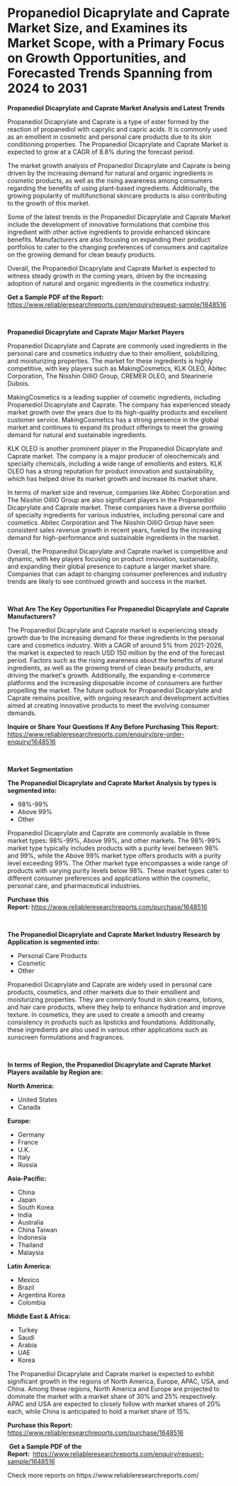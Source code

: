 <p><h1>Propanediol Dicaprylate and Caprate Market Size, and Examines its Market Scope, with a Primary Focus on Growth Opportunities, and Forecasted Trends Spanning from 2024 to 2031</h1></p><p><strong>Propanediol Dicaprylate and Caprate Market Analysis and Latest Trends</strong></p>
<p><p>Propanediol Dicaprylate and Caprate is a type of ester formed by the reaction of propanediol with caprylic and capric acids. It is commonly used as an emollient in cosmetic and personal care products due to its skin conditioning properties. The Propanediol Dicaprylate and Caprate Market is expected to grow at a CAGR of 8.8% during the forecast period.</p><p>The market growth analysis of Propanediol Dicaprylate and Caprate is being driven by the increasing demand for natural and organic ingredients in cosmetic products, as well as the rising awareness among consumers regarding the benefits of using plant-based ingredients. Additionally, the growing popularity of multifunctional skincare products is also contributing to the growth of this market.</p><p>Some of the latest trends in the Propanediol Dicaprylate and Caprate Market include the development of innovative formulations that combine this ingredient with other active ingredients to provide enhanced skincare benefits. Manufacturers are also focusing on expanding their product portfolios to cater to the changing preferences of consumers and capitalize on the growing demand for clean beauty products.</p><p>Overall, the Propanediol Dicaprylate and Caprate Market is expected to witness steady growth in the coming years, driven by the increasing adoption of natural and organic ingredients in the cosmetics industry.</p></p>
<p><strong>Get a Sample PDF of the Report:&nbsp;</strong> <a href="https://www.reliableresearchreports.com/enquiry/request-sample/1648516">https://www.reliableresearchreports.com/enquiry/request-sample/1648516</a></p>
<p>&nbsp;</p>
<p><strong>Propanediol Dicaprylate and Caprate Major Market Players</strong></p>
<p><p>Propanediol Dicaprylate and Caprate are commonly used ingredients in the personal care and cosmetics industry due to their emollient, solubilizing, and moisturizing properties. The market for these ingredients is highly competitive, with key players such as MakingCosmetics, KLK OLEO, Abitec Corporation, The Nisshin OilliO Group, CREMER OLEO, and Stearinerie Dubois.</p><p>MakingCosmetics is a leading supplier of cosmetic ingredients, including Propanediol Dicaprylate and Caprate. The company has experienced steady market growth over the years due to its high-quality products and excellent customer service. MakingCosmetics has a strong presence in the global market and continues to expand its product offerings to meet the growing demand for natural and sustainable ingredients.</p><p>KLK OLEO is another prominent player in the Propanediol Dicaprylate and Caprate market. The company is a major producer of oleochemicals and specialty chemicals, including a wide range of emollients and esters. KLK OLEO has a strong reputation for product innovation and sustainability, which has helped drive its market growth and increase its market share.</p><p>In terms of market size and revenue, companies like Abitec Corporation and The Nisshin OilliO Group are also significant players in the Propanediol Dicaprylate and Caprate market. These companies have a diverse portfolio of specialty ingredients for various industries, including personal care and cosmetics. Abitec Corporation and The Nisshin OilliO Group have seen consistent sales revenue growth in recent years, fueled by the increasing demand for high-performance and sustainable ingredients in the market.</p><p>Overall, the Propanediol Dicaprylate and Caprate market is competitive and dynamic, with key players focusing on product innovation, sustainability, and expanding their global presence to capture a larger market share. Companies that can adapt to changing consumer preferences and industry trends are likely to see continued growth and success in the market.</p></p>
<p>&nbsp;</p>
<p><strong>What Are The Key Opportunities For Propanediol Dicaprylate and Caprate Manufacturers?</strong></p>
<p><p>The Propanediol Dicaprylate and Caprate market is experiencing steady growth due to the increasing demand for these ingredients in the personal care and cosmetics industry. With a CAGR of around 5% from 2021-2026, the market is expected to reach USD 150 million by the end of the forecast period. Factors such as the rising awareness about the benefits of natural ingredients, as well as the growing trend of clean beauty products, are driving the market's growth. Additionally, the expanding e-commerce platforms and the increasing disposable income of consumers are further propelling the market. The future outlook for Propanediol Dicaprylate and Caprate remains positive, with ongoing research and development activities aimed at creating innovative products to meet the evolving consumer demands.</p></p>
<p><strong>Inquire or Share Your Questions If Any Before Purchasing This Report:</strong> <a href="https://www.reliableresearchreports.com/enquiry/pre-order-enquiry/1648516">https://www.reliableresearchreports.com/enquiry/pre-order-enquiry/1648516</a></p>
<p>&nbsp;</p>
<p><strong>Market Segmentation</strong></p>
<p><strong>The Propanediol Dicaprylate and Caprate Market Analysis by types is segmented into:</strong></p>
<p><ul><li>98%-99%</li><li>Above 99%</li><li>Other</li></ul></p>
<p><p>Propanediol Dicaprylate and Caprate are commonly available in three market types: 98%-99%, Above 99%, and other markets. The 98%-99% market type typically includes products with a purity level between 98% and 99%, while the Above 99% market type offers products with a purity level exceeding 99%. The Other market type encompasses a wide range of products with varying purity levels below 98%. These market types cater to different consumer preferences and applications within the cosmetic, personal care, and pharmaceutical industries.</p></p>
<p><strong>Purchase this Report:&nbsp;</strong><a href="https://www.reliableresearchreports.com/purchase/1648516">https://www.reliableresearchreports.com/purchase/1648516</a></p>
<p>&nbsp;</p>
<p><strong>The Propanediol Dicaprylate and Caprate Market Industry Research by Application is segmented into:</strong></p>
<p><ul><li>Personal Care Products</li><li>Cosmetic</li><li>Other</li></ul></p>
<p><p>Propanediol Dicaprylate and Caprate are widely used in personal care products, cosmetics, and other markets due to their emollient and moisturizing properties. They are commonly found in skin creams, lotions, and hair care products, where they help to enhance hydration and improve texture. In cosmetics, they are used to create a smooth and creamy consistency in products such as lipsticks and foundations. Additionally, these ingredients are also used in various other applications such as sunscreen formulations and fragrances.</p></p>
<p>&nbsp;</p>
<p><strong>In terms of Region, the Propanediol Dicaprylate and Caprate Market Players available by Region are:</strong></p>
<p>
    <p> <strong> North America: </strong>
        <ul>
            <li>United States</li>
            <li>Canada</li>
        </ul>
        </p> 
    <p> <strong> Europe: </strong>
        <ul>
            <li>Germany</li>
            <li>France</li>
            <li>U.K.</li>
            <li>Italy</li>
            <li>Russia</li>
        </ul>
        </p> 
    <p> <strong> Asia-Pacific: </strong>
        <ul>
            <li>China</li>
            <li>Japan</li>
            <li>South Korea</li>
            <li>India</li>
            <li>Australia</li>
            <li>China Taiwan</li>
            <li>Indonesia</li>
            <li>Thailand</li>
            <li>Malaysia</li>
        </ul>
        </p> 
    <p> <strong> Latin America: </strong>
        <ul>
            <li>Mexico</li>
            <li>Brazil</li>
            <li>Argentina Korea</li>
            <li>Colombia</li>
        </ul>
        </p> 
    <p> <strong> Middle East & Africa: </strong>
        <ul>
            <li>Turkey</li>
            <li>Saudi</li>
            <li>Arabia</li>
            <li>UAE</li>
            <li>Korea</li>
        </ul>
    </p>
    </p>
<p><p>The Propanediol Dicaprylate and Caprate market is expected to exhibit significant growth in the regions of North America, Europe, APAC, USA, and China. Among these regions, North America and Europe are projected to dominate the market with a market share of 30% and 25% respectively. APAC and USA are expected to closely follow with market shares of 20% each, while China is anticipated to hold a market share of 15%.</p></p>
<p><strong>Purchase this Report: </strong><a href="https://www.reliableresearchreports.com/purchase/1648516">https://www.reliableresearchreports.com/purchase/1648516</a></p>
<p>&nbsp;<strong>Get a Sample PDF of the Report:&nbsp;&nbsp;</strong><a href="https://www.reliableresearchreports.com/enquiry/request-sample/1648516">https://www.reliableresearchreports.com/enquiry/request-sample/1648516</a></p>
<p><strong></strong></p>
<p>Check more reports on https://www.reliableresearchreports.com/</p>